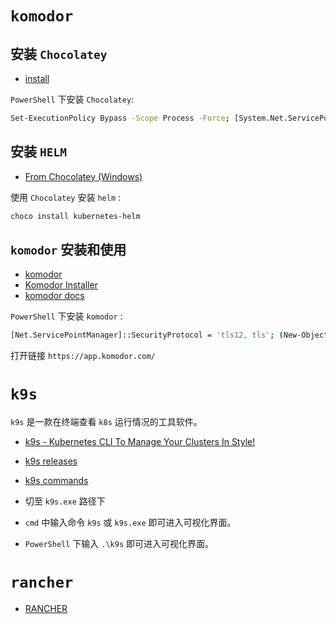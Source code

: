 # `komodor`

## 安装 `Chocolatey`

- [install](https://chocolatey.org/install)

`PowerShell` 下安装 `Chocolatey`:

```bash
Set-ExecutionPolicy Bypass -Scope Process -Force; [System.Net.ServicePointManager]::SecurityProtocol = [System.Net.ServicePointManager]::SecurityProtocol -bor 3072; iex ((New-Object System.Net.WebClient).DownloadString('https://community.chocolatey.org/install.ps1'))
```

## 安装 `HELM`

- [From Chocolatey (Windows)](https://helm.sh/docs/intro/install/#from-chocolatey-windows)

使用 `Chocolatey` 安装 `helm` :

```bash
choco install kubernetes-helm
```

## `komodor` 安装和使用

- [komodor](https://komodor.com/)
- [Komodor Installer](https://github.com/komodorio/Install)
- [komodor docs](https://docs.komodor.com/)

`PowerShell` 下安装 `komodor` :

```bash
[Net.ServicePointManager]::SecurityProtocol = 'tls12, tls'; (New-Object System.Net.WebClient).DownloadFile("https://raw.githubusercontent.com/komodorio/Install/master/install.ps1", "$env:TEMP\install.ps1"); & PowerShell.exe -ExecutionPolicy Bypass -File $env:TEMP\install.ps1 5059beb8-69d6-409d-80d9-4dd5864bc1f9 paranoiawhy@gmail.com;
```

打开链接 `https://app.komodor.com/`

# `k9s`

`k9s` 是一款在终端查看 `k8s` 运行情况的工具软件。

- [k9s - Kubernetes CLI To Manage Your Clusters In Style!](https://k9scli.io/)
- [k9s releases](https://github.com/derailed/k9s/releases)
- [k9s commands](https://k9scli.io/topics/commands/)

- 切至 `k9s.exe` 路径下
- `cmd` 中输入命令 `k9s` 或 `k9s.exe` 即可进入可视化界面。
- `PowerShell` 下输入 `.\k9s` 即可进入可视化界面。

# `rancher`

- [RANCHER](https://www.rancher.com/)